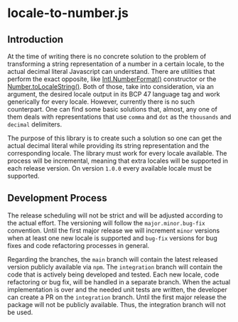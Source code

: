 # locale-to-number.js

## Introduction
At the time of writing there is no concrete solution to the problem of transforming a string representation of a number in a certain locale, to the actual decimal literal Javascript can understand. There are utilities that perform the exact opposite, like [Intl.NumberFormat()](https://developer.mozilla.org/en-US/docs/Web/JavaScript/Reference/Global_Objects/Intl/NumberFormat/NumberFormat) constructor or the [Number.toLocaleString()](https://developer.mozilla.org/en-US/docs/Web/JavaScript/Reference/Global_Objects/Object/toLocaleString). Both of those, take into consideration, via an argument, the desired locale output in its BCP 47 language tag and work generically for every locale. However, currently there is no such counterpart. One can find some basic solutions that, almost, any one of them deals with representations that use `comma` and `dot` as the `thousands` and `decimal` delimiters.

The purpose of this library is to create such a solution so one can get the actual decimal literal while providing its string representation and the corresponding locale. The library must work for every locale available. The process will be incremental, meaning that extra locales will be supported in each release version. On version `1.0.0` every available locale must be supported.

## Development Process
The release scheduling will not be strict and will be adjusted according to the actual effort. The versioning will follow the `major.minor.bug-fix` convention. Until the first major release we will increment `minor` versions when at least one new locale is supported and `bug-fix` versions for bug fixes and code refactoring processes in general.

Regarding the branches, the `main` branch will contain the latest released version publicly available via `npm`. The `integration` branch will contain the code that is actively being developed and tested. Each new locale, code refactoring or bug fix, will be handled in a separate branch. When the actual implementation is over and the needed unit tests are written, the developer can create a PR on the `integration` branch. Until the first major release the package will not be publicly available. Thus, the integration branch will not be used.